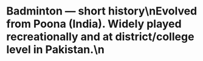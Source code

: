 # Badminton — short history\nEvolved from Poona (India). Widely played recreationally and at district/college level in Pakistan.\n